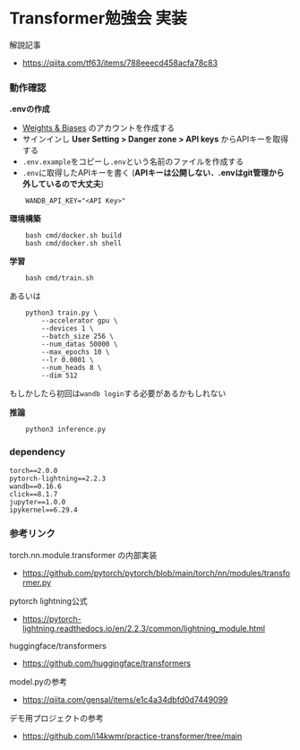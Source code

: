 # Transformer勉強会 実装
解説記事
- https://qiita.com/tf63/items/788eeecd458acfa78c83

### 動作確認

**.envの作成**
- [Weights & Biases](https://www.wandb.jp/) のアカウントを作成する
- サインインし **User Setting > Danger zone > API keys** からAPIキーを取得する
- `.env.example`をコピーし`.env`という名前のファイルを作成する
- `.env`に取得したAPIキーを書く (**APIキーは公開しない．.envはgit管理から外しているので大丈夫**)
```
    WANDB_API_KEY="<API Key>"
```

**環境構築**
```
    bash cmd/docker.sh build
    bash cmd/docker.sh shell
```

**学習**
```
    bash cmd/train.sh
```

あるいは
```
    python3 train.py \
        --accelerator gpu \
        --devices 1 \
        --batch_size 256 \
        --num_datas 50000 \
        --max_epochs 10 \
        --lr 0.0001 \
        --num_heads 8 \
        --dim 512
```

もしかしたら初回は`wandb login`する必要があるかもしれない

**推論**
```
    python3 inference.py
```


### dependency
```
torch==2.0.0
pytorch-lightning==2.2.3
wandb==0.16.6
click==8.1.7
jupyter==1.0.0
ipykernel==6.29.4 
```

### 参考リンク

torch.nn.module.transformer の内部実装
- https://github.com/pytorch/pytorch/blob/main/torch/nn/modules/transformer.py

pytorch lightning公式
- https://pytorch-lightning.readthedocs.io/en/2.2.3/common/lightning_module.html

huggingface/transformers
- https://github.com/huggingface/transformers

model.pyの参考
- https://qiita.com/gensal/items/e1c4a34dbfd0d7449099


デモ用プロジェクトの参考
- https://github.com/i14kwmr/practice-transformer/tree/main
